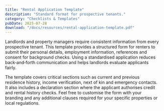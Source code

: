 ```yaml
---
title: "Rental Application Template"
description: "Standard format for prospective tenants."
category: "Checklists & Templates"
pubDate: 2025-07-28
download: "/docs/resources/rental-application-template.pdf"
---
```


Landlords and property managers require consistent information from every prospective tenant. This template provides a structured form for renters to submit their personal details, employment information, references and consent for background checks. Using a standardised application reduces back‑and‑forth communication and helps landlords evaluate applicants fairly.

The template covers critical sections such as current and previous residence history, income verification, next of kin and emergency contacts. It also includes a declaration section where the applicant authorises credit and rental history checks. Feel free to customise the form with your branding and any additional clauses required for your specific properties or local regulations.
